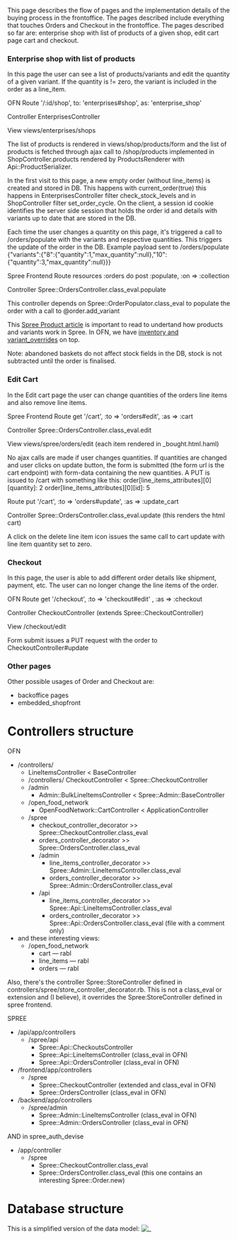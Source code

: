 This page describes the flow of pages and the implementation details of the buying process in the frontoffice. The pages described include everything that touches Orders and Checkout in the frontoffice.
The pages described so far are: enterprise shop with list of products of a given shop, edit cart page cart and checkout.

### Enterprise shop with list of products
In this page the user can see a list of products/variants and edit the quantity of a given variant. If the quantity is != zero, the variant is included in the order as a line_item.

OFN Route '/:id/shop', to: 'enterprises#shop', as: 'enterprise_shop'

Controller EnterprisesController

View views/enterprises/shops

The list of products is rendered in views/shop/products/form and the list of products is fetched through ajax call to /shop/products implemented in ShopController.products rendered by ProductsRenderer with Api::ProductSerializer.

In the first visit to this page, a new empty order (without line_items) is created and stored in DB. This happens with current_order(true) this happens in EnterprisesController filter check_stock_levels and in ShopController filter set_order_cycle.
On the client, a session id cookie identifies the server side session that holds the order id and details with variants up to date that are stored in the DB.

Each time the user changes a quantity on this page, it's triggered a call to /orders/populate with the variants and respective quantities. This triggers the update of the order in the DB.
Example payload sent to /orders/populate {"variants":{"8":{"quantity":1,"max_quantity":null},"10":{"quantity":3,"max_quantity":null}}}

Spree Frontend Route resources :orders do
    post :populate, :on => :collection

Controller Spree::OrdersController.class_eval.populate

This controller depends on Spree::OrderPopulator.class_eval to populate the order with a call to @order.add_variant

This [Spree Product article](https://guides.spreecommerce.org/developer/products.html) is important to read to undertand how products and variants work in Spree. In OFN, we have [inventory and variant_overrides](https://community.openfoodnetwork.org/t/variant-overrides-hub-can-override-stock-level-and-price-on-a-variant/31) on top.

Note: abandoned baskets do not affect stock fields in the DB, stock is not subtracted until the order is finalised.

### Edit Cart
In the Edit cart page the user can change quantities of the orders line items and also remove line items.

Spree Frontend Route get '/cart', :to => 'orders#edit', :as => :cart

Controller Spree::OrdersController.class_eval.edit

View views/spree/orders/edit (each item rendered in _bought.html.haml)

No ajax calls are made if user changes quantities. If quantities are changed and user clicks on update button, the form is submitted (the form url is the cart endpoint) with form-data containing the new quantities.
A PUT is issued to /cart with something like this:
   order[line_items_attributes][0][quantity]: 2
   order[line_items_attributes][0][id]: 5

Route put '/cart', :to => 'orders#update', :as => :update_cart

Controller Spree::OrdersController.class_eval.update (this renders the html cart)

A click on the delete line item icon issues the same call to cart update with line item quantity set to zero.

### Checkout
In this page, the user is able to add different order details like shipment, payment, etc. The user can no longer change the line items of the order.

OFN Route get '/checkout', :to => 'checkout#edit' , :as => :checkout

Controller CheckoutController (extends Spree::CheckoutController)

View /checkout/edit

Form submit issues a PUT request with the order to CheckoutController#update

### Other pages
Other possible usages of Order and Checkout are:
- backoffice pages
- embedded_shopfront

# Controllers structure
OFN
- /controllers/
    - LineItemsController < BaseController
    - /controllers/ CheckoutController < Spree::CheckoutController
    - /admin
        - Admin::BulkLineItemsController < Spree::Admin::BaseController
    - /open_food_network
        - OpenFoodNetwork::CartController < ApplicationController
    - /spree
        - checkout_controller_decorator >> Spree::CheckoutController.class_eval
        - orders_controller_decorator >> Spree::OrdersController.class_eval
        - /admin
            - line_items_controller_decorator >> Spree::Admin::LineItemsController.class_eval
            - orders_controller_decorator >> Spree::Admin::OrdersController.class_eval
        - /api
            - line_items_controller_decorator >> Spree::Api::LineItemsController.class_eval
            - orders_controller_decorator >> Spree::Api::OrdersController.class_eval (file with a comment only)
- and these interesting views:
    - /open_food_network
        - cart — rabl
        - line_items — rabl
        - orders — rabl

Also, there's the controller Spree::StoreController defined in controllers/spree/store_controller_decorator.rb.
This is not a class_eval or extension and (I believe), it overrides the Spree:StoreController defined in spree frontend.

SPREE
- /api/app/controllers
    - /spree/api
        - Spree::Api::CheckoutsController
        - Spree::Api::LineItemsController (class_eval in OFN)
        - Spree::Api::OrdersController (class_eval in OFN)
- /frontend/app/controllers
    - /spree
        - Spree::CheckoutController (extended and class_eval in OFN)
        - Spree::OrdersController (class_eval in OFN)
- /backend/app/controllers
    - /spree/admin
        - Spree::Admin::LineItemsController (class_eval in OFN)
        - Spree::Admin::OrdersController (class_eval in OFN)

AND in spree_auth_devise
- /app/controller
     - /spree
          - Spree::CheckoutController.class_eval
          - Spree::OrdersController.class_eval (this one contains an interesting Spree::Order.new)

# Database structure

This is a simplified version of the data model:
![_](https://github.com/openfoodfoundation/openfoodnetwork/wiki/tech_docs/checkout_order_data_model.jpg)
